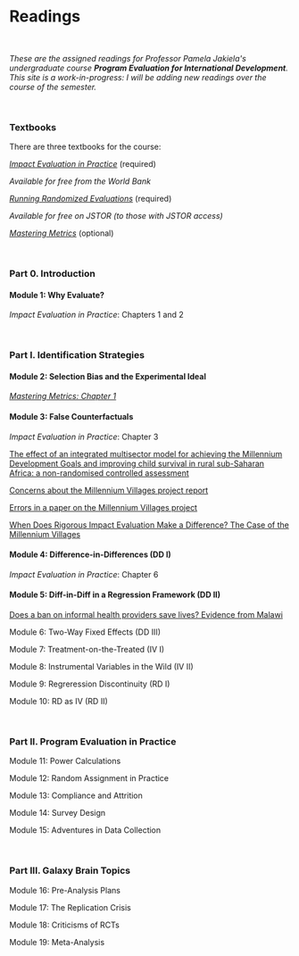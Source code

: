 # Readings

<br>

_These are the assigned readings for Professor Pamela Jakiela's undergraduate course **Program Evaluation for International Development**.  This site is a work-in-progress:  I will be adding new readings over the course of the semester._  

<br>

### Textbooks  

There are three textbooks for the course:  

[_Impact Evaluation in Practice_](https://www.worldbank.org/en/programs/sief-trust-fund/publication/impact-evaluation-in-practice) (required)  

_Available for free from the World Bank_  

[_Running Randomized Evaluations_](http://runningres.com/) (required)  

_Available for free on JSTOR (to those with JSTOR access)_  

[_Mastering Metrics_](https://www.masteringmetrics.com/) (optional)

<br>

### Part 0. Introduction  

#### Module 1:  Why Evaluate?  

_Impact Evaluation in Practice_: Chapters 1 and 2  

<br>

### Part I. Identification Strategies  

#### Module 2:  Selection Bias and the Experimental Ideal  

[_Mastering Metrics: Chapter 1_](https://www.google.com/url?sa=t&rct=j&q=&esrc=s&source=web&cd=&ved=2ahUKEwjE2pfw-JjuAhUBZc0KHQo1DnoQFjAAegQIBhAC&url=http%3A%2F%2Fassets.press.princeton.edu%2Fchapters%2Fs10363.pdf&usg=AOvVaw3IGywrUpw1_F9e5npteATA)

#### Module 3:  False Counterfactuals  

_Impact Evaluation in Practice_: Chapter 3  

[The effect of an integrated multisector model for achieving the Millennium Development Goals 
and improving child survival in rural sub-Saharan Africa: a non-randomised controlled 
assessment](http://wordpress.ei.columbia.edu/mdg-east/files/2013/02/Millennium-Villages-child-mortality-Lancet-2012.pdf)  

[Concerns about the Millennium Villages project report](https://www.thelancet.com/action/showPdf?pii=S0140-6736%2812%2960848-4)  

[Errors in a paper on the Millennium Villages project](https://www.thelancet.com/action/showPdf?pii=S0140-6736%2812%2960824-1)  

[When Does Rigorous Impact Evaluation Make a Difference? The Case of the Millennium Villages](https://www.cgdev.org/publication/when-does-rigorous-impact-evaluation-make-difference-case-millennium-villages-working)  

#### Module 4: Difference-in-Differences (DD I)  

_Impact Evaluation in Practice_: Chapter 6  

#### Module 5: Diff-in-Diff in a Regression Framework (DD II)   
[Does a ban on informal health providers save lives? Evidence from Malawi](https://www.ncbi.nlm.nih.gov/pmc/articles/PMC4677333/)  

Module 6: Two-Way Fixed Effects (DD III)  

Module 7: Treatment-on-the-Treated (IV I)  

Module 8: Instrumental Variables in the Wild (IV II)  

Module 9: Regreression Discontinuity (RD I)  

Module 10: RD as IV (RD II)  

<br>

### Part II. Program Evaluation in Practice  

Module 11: Power Calculations  

Module 12: Random Assignment in Practice  

Module 13: Compliance and Attrition  

Module 14: Survey Design

Module 15: Adventures in Data Collection  

<br>

### Part III. Galaxy Brain Topics  

Module 16: Pre-Analysis Plans  

Module 17: The Replication Crisis  

Module 18: Criticisms of RCTs

Module 19: Meta-Analysis  
